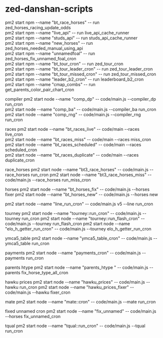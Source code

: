 # zed-danshan-scripts

pm2 start npm  --name "bt_race_horses" -- run zed_horses_racing_update_odds  
pm2 start npm  --name "live_api" -- run live_api_cache_runner  
pm2 start npm  --name "studs_api" -- run studs_api_cache_runner  
pm2 start npm  --name "new_horses" -- run zed_horses_needed_manual_using_api  
pm2 start npm  --name "unnamedfoal" -- run zed_horses_fix_unnamed_foal_cron  
pm2 start npm  --name "bt_tour_cron" -- run zed_tour_cron  
pm2 start npm  --name "bt_tour_leader_cron" -- run zed_tour_leader_cron  
pm2 start npm  --name "bt_tour_missed_cron" -- run zed_tour_missed_cron  
pm2 start npm --name "leader_b2_cron" -- run leaderboard_b2_cron  
pm2 start npm --name "cmap_combs" -- run get_parents_color_pair_chart_cron  

compiler
pm2 start node --name "comp_dp" -- code/main.js --compiler_dp run_cron  
pm2 start node --name "comp_ba" -- code/main.js --compiler_ba run_cron  
pm2 start node --name "comp_rng" -- code/main.js --compiler_rng run_cron  

races 
pm2 start node  --name "bt_races_live" -- code/main --races live_cron  
pm2 start node  --name "bt_races_miss" -- code/main --races miss_cron  
pm2 start node  --name "bt_races_scheduled" -- code/main --races scheduled_cron  
pm2 start node  --name "bt_races_duplicate" -- code/main --races duplicate_cron  

race_horses
pm2 start node --name "bt3_race_horses" -- code/main.js --race_horses run_cron
pm2 start node --name "bt3_race_horses_miss" -- code/main.js --race_horses run_miss_cron

horses 
pm2 start node  --name "bt_horses_fix" -- code/main.js --horses fixer 
pm2 start node  --name "bt_horses_new" -- code/main.js --horses new 

pm2 start node --name "line_run_cron" -- code/main.js v5 --line run_cron 

tourney 
pm2 start node --name "tourney::run_cron" -- code/main.js --tourney run_cron 
pm2 start node --name "tourney::run_flash_cron" -- code/main.js --tourney run_flash_cron 
pm2 start node --name "elo_h_getter_run_cron" -- code/main.js --tourney elo_h_getter_run_cron 

ymca5_table 
pm2 start node --name "ymca5_table_cron" -- code/main.js --ymca5_table run_cron 

payments 
pm2 start node --name "payments_cron" -- code/main.js --payments run_cron 

parents htype 
pm2 start node --name "parents_htype " -- code/main.js --parents fix_horse_type_all_cron

hawku prices 
pm2 start node --name "hawku_prices" -- code/main.js --hawku run_cron 
pm2 start node --name "hawku_prices_fixer" -- code/main.js --hawku fixer_cron 

mate 
pm2 start node --name "mate::cron" -- code/main.js --mate run_cron 

fixed unnamed cron
pm2 start node --name "fix_unnamed" -- code/main.js --horses fix_unnamed_cron

tqual 
pm2 start node --name "tqual::run_cron" -- code/main.js --tqual run_cron 